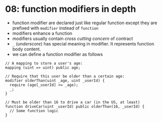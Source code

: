 # 08: function modifiers in depth

- function modifier are declared just like regular function except they are prefixed with `modifier` instead of `function`
- modifiers enhance a function
- modifiers usually contain *cross cutting concern* of contract
- `_` (*underscore*) has special meaning in modifier. It represents function body content.
- we can define a function modifier as follows
```solidity
// A mapping to store a user's age:
mapping (uint => uint) public age;

// Require that this user be older than a certain age:
modifier olderThan(uint _age, uint _userId) {
  require (age[_userId] >= _age);
  _;
}

// Must be older than 16 to drive a car (in the US, at least)
function driveCar(uint _userId) public olderThan(16, _userId) {
  // Some function logic
}
```
